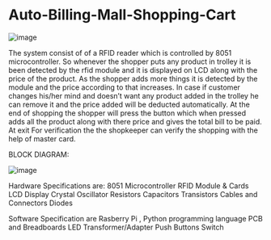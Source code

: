 # Auto-Billing-Mall-Shopping-Cart

![image](https://github.com/user-attachments/assets/e4e4717a-6b8a-4df1-aaa2-62014432ea70)

The system consist of of a RFID reader which is controlled by 8051 microcontroller. So whenever the shopper puts any product in trolley it is been detected by the rfid module and it is displayed on LCD along with the price of the product.
As the shopper adds more things it is detected by the module and the price according to that increases. 
In case if customer changes his/her mind and doesn’t want any product added in the trolley he can remove it and the price added will be deducted automatically. 
At the end of shopping the shopper will press the button which when pressed adds all the product along with there price and gives the total bill to be paid.
At exit For verification the the shopkeeper can verify the shopping with the help of master card.

BLOCK DIAGRAM:

![image](https://github.com/user-attachments/assets/dc2894a7-ef48-4727-a2a2-123b30e4f059)

Hardware Specifications are:
8051 Microcontroller
RFID Module & Cards
LCD Display
Crystal Oscillator
Resistors
Capacitors
Transistors
Cables and Connectors
Diodes

Software Specification are Rasberry Pi , Python programming language
PCB and Breadboards
LED
Transformer/Adapter
Push Buttons
Switch

